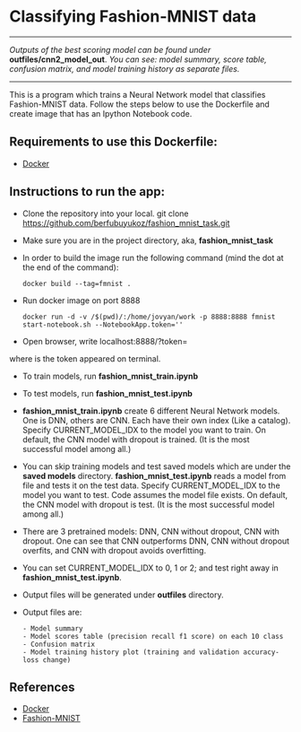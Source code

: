 # Classifying Fashion-MNIST data

---

_Outputs of the best scoring model can be found under_ **outfiles/cnn2_model_out**. _You can see: model summary, score table, confusion matrix, and model training history as separate files._

---

This is a program which trains a Neural Network model that classifies Fashion-MNIST data. 
Follow the steps below to use the Dockerfile and create image that has an Ipython Notebook code. 

## Requirements to use this Dockerfile:

- [Docker](https://www.docker.com/)

## Instructions to run the app:

- Clone the repository into your local.
      git clone https://github.com/berfubuyukoz/fashion_mnist_task.git
- Make sure you are in the project directory, aka, **fashion_mnist_task**
- In order to build the image run the following command (mind the dot at the end of the command): 

      docker build --tag=fmnist .

- Run docker image on port 8888

      docker run -d -v /$(pwd)/:/home/jovyan/work -p 8888:8888 fmnist start-notebook.sh --NotebookApp.token='' 

      
- Open browser, write localhost:8888/?token=<token>

where <token> is the token appeared on terminal.
      
- To train models, run **fashion_mnist_train.ipynb**
- To test models, run **fashion_mnist_test.ipynb**

- **fashion_mnist_train.ipynb** create 6 different Neural Network models. One is DNN, others are CNN. Each have their own index (Like a catalog). Specify CURRENT_MODEL_IDX to the model you want to train. On default, the CNN model with dropout is trained. (It is the most successful model among all.)

- You can skip training models and test saved models which are under the **saved models** directory.
**fashion_mnist_test.ipynb** reads a model from file and tests it on the test data. Specify CURRENT_MODEL_IDX to the model you want to test. Code assumes the model file exists. On default, the CNN model with dropout is test. (It is the most successful model among all.)

- There are 3 pretrained models: DNN, CNN without dropout, CNN with dropout. One can see that CNN outperforms DNN, CNN without dropout overfits, and CNN with dropout avoids overfitting. 

- You can set CURRENT_MODEL_IDX to 0, 1 or 2; and test right away in **fashion_mnist_test.ipynb**.
- Output files will be generated under **outfiles** directory. 
- Output files are:

      - Model summary
      - Model scores table (precision recall f1 score) on each 10 class
      - Confusion matrix
      - Model training history plot (training and validation accuracy-loss change)

 
## References
- [Docker](https://www.docker.com/)
- [Fashion-MNIST](https://research.zalando.com/welcome/mission/research-projects/fashion-mnist/)



